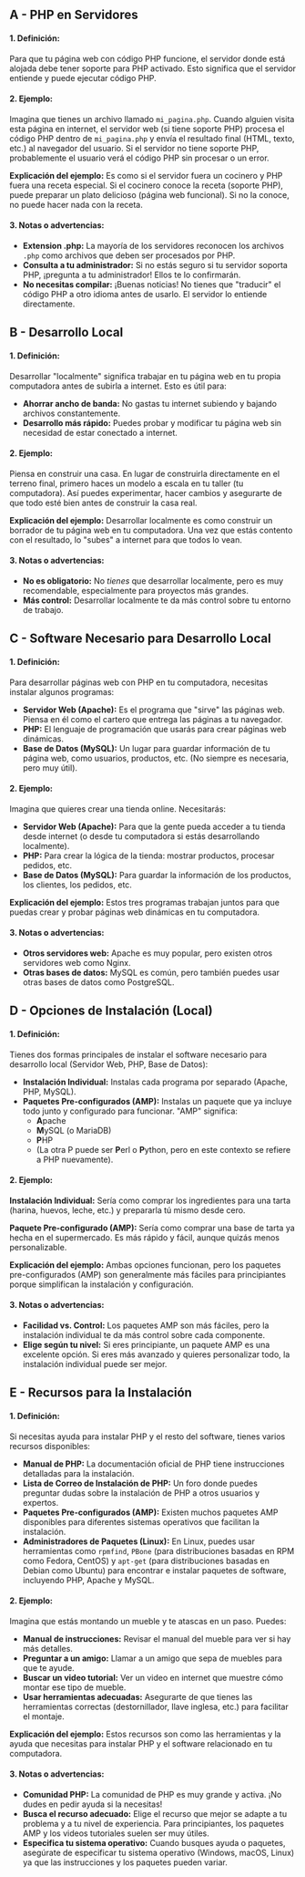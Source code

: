 ## A - PHP en Servidores

#### 1. **Definición:**

Para que tu página web con código PHP funcione, el servidor donde está alojada debe tener soporte para PHP activado. Esto significa que el servidor entiende y puede ejecutar código PHP.

#### 2. **Ejemplo:**

Imagina que tienes un archivo llamado `mi_pagina.php`. Cuando alguien visita esta página en internet, el servidor web (si tiene soporte PHP) procesa el código PHP dentro de `mi_pagina.php` y envía el resultado final (HTML, texto, etc.) al navegador del usuario. Si el servidor no tiene soporte PHP, probablemente el usuario verá el código PHP sin procesar o un error.

**Explicación del ejemplo:**
Es como si el servidor fuera un cocinero y PHP fuera una receta especial. Si el cocinero conoce la receta (soporte PHP), puede preparar un plato delicioso (página web funcional). Si no la conoce, no puede hacer nada con la receta.

#### 3. **Notas o advertencias:**

- **Extension .php:** La mayoría de los servidores reconocen los archivos `.php` como archivos que deben ser procesados por PHP.
- **Consulta a tu administrador:** Si no estás seguro si tu servidor soporta PHP, ¡pregunta a tu administrador! Ellos te lo confirmarán.
- **No necesitas compilar:** ¡Buenas noticias! No tienes que "traducir" el código PHP a otro idioma antes de usarlo. El servidor lo entiende directamente.

## B - Desarrollo Local

#### 1. **Definición:**

Desarrollar "localmente" significa trabajar en tu página web en tu propia computadora antes de subirla a internet. Esto es útil para:

- **Ahorrar ancho de banda:** No gastas tu internet subiendo y bajando archivos constantemente.
- **Desarrollo más rápido:** Puedes probar y modificar tu página web sin necesidad de estar conectado a internet.

#### 2. **Ejemplo:**

Piensa en construir una casa. En lugar de construirla directamente en el terreno final, primero haces un modelo a escala en tu taller (tu computadora). Así puedes experimentar, hacer cambios y asegurarte de que todo esté bien antes de construir la casa real.

**Explicación del ejemplo:**
Desarrollar localmente es como construir un borrador de tu página web en tu computadora. Una vez que estás contento con el resultado, lo "subes" a internet para que todos lo vean.

#### 3. **Notas o advertencias:**

- **No es obligatorio:** No _tienes_ que desarrollar localmente, pero es muy recomendable, especialmente para proyectos más grandes.
- **Más control:** Desarrollar localmente te da más control sobre tu entorno de trabajo.

## C - Software Necesario para Desarrollo Local

#### 1. **Definición:**

Para desarrollar páginas web con PHP en tu computadora, necesitas instalar algunos programas:

- **Servidor Web (Apache):** Es el programa que "sirve" las páginas web. Piensa en él como el cartero que entrega las páginas a tu navegador.
- **PHP:** El lenguaje de programación que usarás para crear páginas web dinámicas.
- **Base de Datos (MySQL):** Un lugar para guardar información de tu página web, como usuarios, productos, etc. (No siempre es necesaria, pero muy útil).

#### 2. **Ejemplo:**

Imagina que quieres crear una tienda online. Necesitarás:

- **Servidor Web (Apache):** Para que la gente pueda acceder a tu tienda desde internet (o desde tu computadora si estás desarrollando localmente).
- **PHP:** Para crear la lógica de la tienda: mostrar productos, procesar pedidos, etc.
- **Base de Datos (MySQL):** Para guardar la información de los productos, los clientes, los pedidos, etc.

**Explicación del ejemplo:**
Estos tres programas trabajan juntos para que puedas crear y probar páginas web dinámicas en tu computadora.

#### 3. **Notas o advertencias:**

- **Otros servidores web:** Apache es muy popular, pero existen otros servidores web como Nginx.
- **Otras bases de datos:** MySQL es común, pero también puedes usar otras bases de datos como PostgreSQL.

## D - Opciones de Instalación (Local)

#### 1. **Definición:**

Tienes dos formas principales de instalar el software necesario para desarrollo local (Servidor Web, PHP, Base de Datos):

- **Instalación Individual:** Instalas cada programa por separado (Apache, PHP, MySQL).
- **Paquetes Pre-configurados (AMP):** Instalas un paquete que ya incluye todo junto y configurado para funcionar. "AMP" significa:
  - **A**pache
  - **M**ySQL (o MariaDB)
  - **P**HP
  - (La otra P puede ser **P**erl o **P**ython, pero en este contexto se refiere a PHP nuevamente).

#### 2. **Ejemplo:**

**Instalación Individual:** Sería como comprar los ingredientes para una tarta (harina, huevos, leche, etc.) y prepararla tú mismo desde cero.

**Paquete Pre-configurado (AMP):** Sería como comprar una base de tarta ya hecha en el supermercado. Es más rápido y fácil, aunque quizás menos personalizable.

**Explicación del ejemplo:**
Ambas opciones funcionan, pero los paquetes pre-configurados (AMP) son generalmente más fáciles para principiantes porque simplifican la instalación y configuración.

#### 3. **Notas o advertencias:**

- **Facilidad vs. Control:** Los paquetes AMP son más fáciles, pero la instalación individual te da más control sobre cada componente.
- **Elige según tu nivel:** Si eres principiante, un paquete AMP es una excelente opción. Si eres más avanzado y quieres personalizar todo, la instalación individual puede ser mejor.

## E - Recursos para la Instalación

#### 1. **Definición:**

Si necesitas ayuda para instalar PHP y el resto del software, tienes varios recursos disponibles:

- **Manual de PHP:** La documentación oficial de PHP tiene instrucciones detalladas para la instalación.
- **Lista de Correo de Instalación de PHP:** Un foro donde puedes preguntar dudas sobre la instalación de PHP a otros usuarios y expertos.
- **Paquetes Pre-configurados (AMP):** Existen muchos paquetes AMP disponibles para diferentes sistemas operativos que facilitan la instalación.
- **Administradores de Paquetes (Linux):** En Linux, puedes usar herramientas como `rpmfind`, `PBone` (para distribuciones basadas en RPM como Fedora, CentOS) y `apt-get` (para distribuciones basadas en Debian como Ubuntu) para encontrar e instalar paquetes de software, incluyendo PHP, Apache y MySQL.

#### 2. **Ejemplo:**

Imagina que estás montando un mueble y te atascas en un paso. Puedes:

- **Manual de instrucciones:** Revisar el manual del mueble para ver si hay más detalles.
- **Preguntar a un amigo:** Llamar a un amigo que sepa de muebles para que te ayude.
- **Buscar un video tutorial:** Ver un video en internet que muestre cómo montar ese tipo de mueble.
- **Usar herramientas adecuadas:** Asegurarte de que tienes las herramientas correctas (destornillador, llave inglesa, etc.) para facilitar el montaje.

**Explicación del ejemplo:**
Estos recursos son como las herramientas y la ayuda que necesitas para instalar PHP y el software relacionado en tu computadora.

#### 3. **Notas o advertencias:**

- **Comunidad PHP:** La comunidad de PHP es muy grande y activa. ¡No dudes en pedir ayuda si la necesitas!
- **Busca el recurso adecuado:** Elige el recurso que mejor se adapte a tu problema y a tu nivel de experiencia. Para principiantes, los paquetes AMP y los videos tutoriales suelen ser muy útiles.
- **Especifica tu sistema operativo:** Cuando busques ayuda o paquetes, asegúrate de especificar tu sistema operativo (Windows, macOS, Linux) ya que las instrucciones y los paquetes pueden variar.
